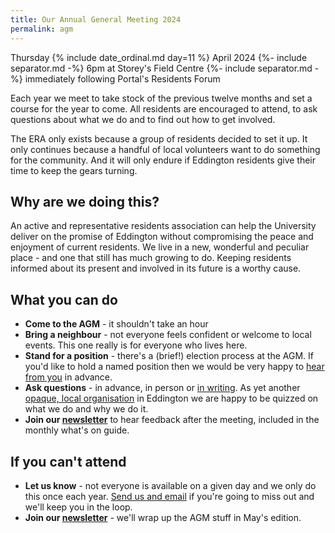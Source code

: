 ```yaml
---
title: Our Annual General Meeting 2024
permalink: agm
---
```


Thursday {% include date_ordinal.md day=11 %} April 2024
{%- include separator.md -%}
6pm at Storey's Field Centre
{%- include separator.md -%}
immediately following Portal's Residents Forum

Each year we meet to take stock of the previous twelve months and set a course for the year to come. All residents are encouraged to attend, to ask questions about what we do and to find out how to get involved.

The ERA only exists because a group of residents decided to set it up. It only continues because a handful of local volunteers want to do something for the community. And it will only endure if Eddington residents give their time to keep the gears turning.

## Why are we doing this?

An active and representative residents association can help the University deliver on the promise of Eddington without compromising the peace and enjoyment of current residents. We live in a new, wonderful and peculiar place - and one that still has much growing to do. Keeping residents informed about its present and involved in its future is a worthy cause.

## What you can do

- **Come to the AGM** - it shouldn't take an hour
- **Bring a neighbour** - not everyone feels confident or welcome to local events. This one really is for everyone who lives here.
- **Stand for a position** - there's a (brief!) election process at the AGM. If you'd like to hold a named position then we would be very happy to [hear from you](/contact-us) in advance.
- **Ask questions** - in advance, in person or [in writing](/contact-us). As yet another [opaque, local organisation](/handbook#portal) in Eddington we are happy to be quizzed on what we do and why we do it.
- **Join our [newsletter](/newsletter)** to hear feedback after the meeting, included in the monthly what's on guide.

## If you can't attend

- **Let us know** - not everyone is available on a given day and we only do this once each year. [Send us and email](/contact) if you're going to miss out and we'll keep you in the loop.
- **Join our [newsletter](/newsletter)** - we'll wrap up the AGM stuff in May's edition.
